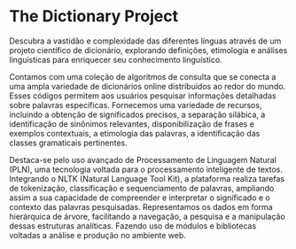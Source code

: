 # The Dictionary Project
Descubra a vastidão e complexidade das diferentes línguas através de um projeto científico de dicionário, explorando definições, etimologia e análises linguísticas para enriquecer seu conhecimento linguístico.

Contamos com uma coleção de algoritmos de consulta que se conecta a uma ampla variedade de dicionários online distribuídos ao redor do mundo. Esses códigos permitem aos usuários pesquisar informações detalhadas sobre palavras específicas. Fornecemos uma variedade de recursos, incluindo a obtenção de significados precisos, a separação silábica, a identificação de sinônimos relevantes, disponibilização de frases e exemplos contextuais, a etimologia das palavras, a identificação das classes gramaticais pertinentes.

Destaca-se pelo uso avançado de Processamento de Linguagem Natural (PLN), uma tecnologia voltada para o processamento inteligente de textos. Integrando o NLTK (Natural Language Tool Kit), a plataforma realiza tarefas de tokenização, classificação e sequenciamento de palavras, ampliando assim a sua capacidade de compreender e interpretar o significado e o contexto das palavras pesquisadas. Representamos os dados em forma hierárquica de árvore, facilitando a navegação, a pesquisa e a manipulação dessas estruturas analíticas. Fazendo uso de módulos e bibliotecas voltadas a análise e produção no ambiente web.

